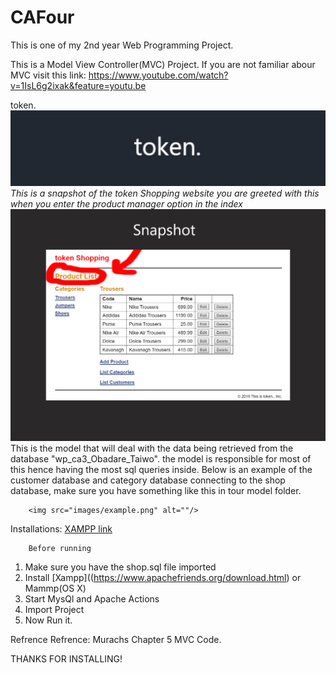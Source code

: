 # CAFour
This is one of my 2nd year Web Programming Project.


This is a Model View Controller(MVC) Project.
If you are not familiar abour MVC visit this link: https://www.youtube.com/watch?v=1IsL6g2ixak&feature=youtu.be


token.
![token image](/images/tokener.jpeg)
*This is a snapshot of the token Shopping website
 you are greeted with this when you enter the product manager option in the index*
        <img src="images/ProductList.jpeg" alt=""/>
This is the model that will deal with the data being retrieved from the database "wp_ca3_Obadare_Taiwo".
the model is responsible for most of this hence having the most sql queries inside.
Below is an example of the customer database and category database connecting to the shop database, make sure you have something like this in tour model folder.

        <img src="images/example.png" alt=""/>


Installations:
[XAMPP link](https://www.apachefriends.org/download.html)

        Before running
1. Make sure you have the shop.sql file imported
2. Install [Xampp]((https://www.apachefriends.org/download.html) or Mammp(OS X)
3. Start MysQl and Apache Actions
4. Import Project
5. Now Run it.


Refrence
Refrence: Murachs Chapter 5 MVC Code.

THANKS FOR INSTALLING!


